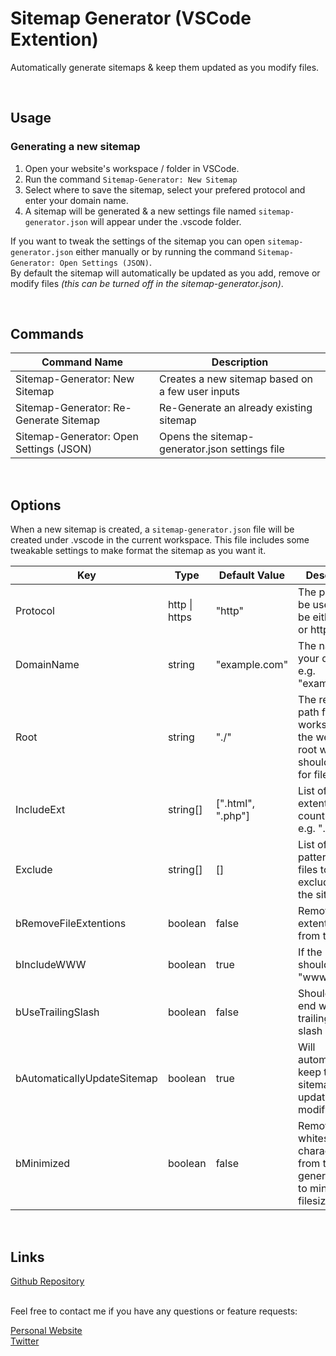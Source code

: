 # Sitemap Generator (VSCode Extention)
Automatically generate sitemaps & keep them updated as you modify files.

<br>

## Usage

### Generating a new sitemap
1. Open your website's workspace / folder in VSCode.
2. Run the command `Sitemap-Generator: New Sitemap`
3. Select where to save the sitemap, select your prefered protocol and enter your domain name.
4. A sitemap will be generated & a new settings file named `sitemap-generator.json` will appear under the .vscode folder.

If you want to tweak the settings of the sitemap you can open `sitemap-generator.json` either manually or by running the command `Sitemap-Generator: Open Settings (JSON)`.<br>
By default the sitemap will automatically be updated as you add, remove or modify files _(this can be turned off in the sitemap-generator.json)_.

<br>

## Commands

|             Command Name                  |                  Description                      |
| ----------------------------------------- | ------------------------------------------------- |
| Sitemap-Generator: New Sitemap            | Creates a new sitemap based on a few user inputs  |
| Sitemap-Generator: Re-Generate Sitemap    | Re-Generate an already existing sitemap           |
| Sitemap-Generator: Open Settings (JSON)   | Opens the sitemap-generator.json settings file    |


<br>

## Options

When a new sitemap is created, a `sitemap-generator.json` file will be created under .vscode in the current workspace.
This file includes some tweakable settings to make format the sitemap as you want it.

|             Key             |       Type       |    Default Value      |           Description                                                                        |
| --------------------------- | ---------------- | --------------------- | -------------------------------------------------------------------------------------------- |
| Protocol                    | http \| https    | "http"                | The protocol to be used, can be either http or https                                         |
| DomainName                  | string           | "example<span>.com"   | The name of your domain e.g. "example</span>.com"                                            |
| Root                        | string           | "./"                  | The relative path from the workspace to the website root where it should search for files    |
| IncludeExt                  | string[]         | [".html", ".php"]     | List of file extentions to count as urls. e.g. ".html"                                       |
| Exclude                     | string[]         | []                    | List of regex patterns of files to be excluded from the sitemap                              |
| bRemoveFileExtentions       | boolean          | false                 | Remove file extentions from the url                                                          |
| bIncludeWWW                 | boolean          | true                  | If the url should include "www<span></span>." or not                                                      |
| bUseTrailingSlash           | boolean          | false                 | Should url's end with a trailing forward slash                                               |
| bAutomaticallyUpdateSitemap | boolean          | true                  | Will automatically keep the sitemap updated when modifying files                             |
| bMinimized                  | boolean          | false                 | Remove all whitespaces characters from the generated file to minimize the filesize           |

<br>

## Links

[Github Repository](https://github.com/nils-soderman/vscode-sitemap-generator)

<br>
Feel free to contact me if you have any questions or feature requests:

[Personal Website](https://nilssoderman.com)<br>
[Twitter](https://twitter.com/nilssoderman "@nilssoderman")